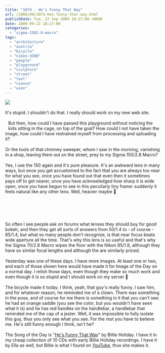 ```yaml
---
title: "1074 - He's Funny That Way"
url: /2009/09/1074-hes-funny-that-way.html
publishDate: Tue, 22 Sep 2009 18:27:00 +0000
date: 2009-09-22 18:27:00
categories: 
  - "sigma-1502-8-macro"
tags: 
  - "architecture"
  - "austria"
  - "bicycle"
  - "nikon-d300"
  - "people"
  - "playground"
  - "sculpture"
  - "street"
  - "tool"
  - "vienna"
  - "wien"
---
```

<a href="https://d25zfm9zpd7gm5.cloudfront.net/1200x1200/2009/20090921_082922_ps.jpg" target="_blank"><img src="https://d25zfm9zpd7gm5.cloudfront.net/0600x0600/2009/20090921_082922_ps.jpg"/></a><br/><br/>It's stupid. I shouldn't do that. I really should work on my new web site.<br/><br/><a href="https://d25zfm9zpd7gm5.cloudfront.net/1200x1200/2009/20090921_162248_ps.jpg" target="_blank"><img alt="" border="0" src="https://d25zfm9zpd7gm5.cloudfront.net/0150x0150/2009/20090921_162248_ps.jpg" style="margin: 10pt 10px 10px 0pt; float: left;"/></a> But then, how could I have passed this playground without noticing the kids sitting in the cage, on top of the goal? How could I not have taken the image, how could I have restrained myself from processing and uploading it?<br/><br/>Or the tools of that chimney sweeper, whom I saw in the morning, vanishing in a shop, leaving them out on the street, prey to my Sigma 150/2.8 Macro? <br/><br/>Yes, I use the 150 again and it's pure pleasure. It's an awkward lens in many ways, but once you get accustomed to the fact that you are always too near for what you see, once you have found out that even then it sometimes pays off to get nearer, once you have acknowledged how sharp it is wide open, once you have begun to see in this peculiarly tiny frame: suddenly it feels natural like any other lens. Well, heavier maybe 🙂<br/><br/><center><a href="https://d25zfm9zpd7gm5.cloudfront.net/1200x1200/2009/20090921_081644_ps.jpg" target="_blank"><img alt="" border="0" src="https://d25zfm9zpd7gm5.cloudfront.net/0150x0150/2009/20090921_081644_ps.jpg" style="margin: 10pt 10px 10px 0pt;"/></a><a href="https://d25zfm9zpd7gm5.cloudfront.net/1200x1200/2009/20090921_081612_ps.jpg" target="_blank"><img alt="" border="0" src="https://d25zfm9zpd7gm5.cloudfront.net/0150x0150/2009/20090921_081612_ps.jpg" style="margin: 10pt 10px 10px 0pt;"/></a></center><br/><br/>So often I see people ask on forums what lenses they should buy for good bokeh, and then they get all sorts of answers from 50/1.4 to - of course - 85/1.4, but what so many people don't recognize, is that near focus beats wide aperture all the time. That's why this lens is so useful and that's why the Sigma 70/2.8 Macro wipes the floor with the Nikon 85/1.8, although they have so similar focal lengths and although the are similarly priced.<br/><br/><a href="https://d25zfm9zpd7gm5.cloudfront.net/1200x1200/2009/20090921_083447_ps.jpg" target="_blank"><img alt="" border="0" src="https://d25zfm9zpd7gm5.cloudfront.net/0150x0150/2009/20090921_083447_ps.jpg" style="margin: 10pt 10px 10px 0pt; float: right;"/></a> Yesterday was one of these days. I have more images. At least one or two, and each of those shown here would have made it for Image of the Day on a normal day. I relish those days, even though they make so much work and even though it is so stupid and I should work on my server 🙂<br/><br/> The bicycle made it today. I think, yeah, that guy's really funny. I saw him, and for whatever reason, he reminded me of a clown. There was something in the pose, and of course for me there is something in it that you can't see: he had an orange saddle (you see the color, but you wouldn't have seen what it is) and he has red handles on the handlebar, a handlebar that reminded me of the cap of a jester. Well, it was impossible to fully isolate this guy, thus you only see what you see. For the rest you have to believe me. He's still funny enough I think, isn't he?<br/><br/>The Song of the Day is "<a href="http://www.lyricsmode.com/lyrics/b/billie_holiday/hes_funny_that_way.html" target="_blank">He's Funny That Way</a>" by Billie Holiday. I have it in my cheap collection of 10 CDs with early Billie Holiday recordings. I have it by Ella as well, but Billie is what I found on <a href="http://www.youtube.com/watch?v=A-2g7M8cMWs" target="_blank">YouTube</a>, thus she makes it.
